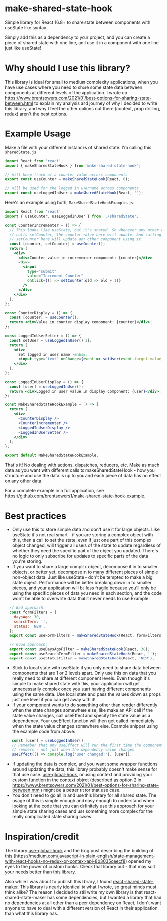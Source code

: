 # make-shared-state-hook
Simple library for React 16.8+ to share state between components with useState like syntax

Simply add this as a dependency to your project, and you can create a piece of shared state with one line, and use it in a component with one line just like useState! 

# Why should I use this library?

This library is ideal for small to medium complexity applications, when you have use cases where you need to share some state data between components at different levels of the application. I wrote up https://www.brentsowers.com/2021/01/best-options-for-sharing-state-between.html to explain my analysis and journey of why I decided to write this library, and why I feel the other options out there (context, prop drilling, redux) aren't the best options.

# Example Usage

Make a file with your different instances of shared state. I'm calling this `sharedState.js`
```javascript
import React from 'react';
import { makeSharedStateHook } from 'make-shared-state-hook';

// Will keep track of a counter value across components
export const useCounter = makeSharedStateHook(React, 0);

// Will be used for the logged in username across components
export const useLoggedInUser = makeSharedStateHook(React, '');
```

Here's an example using both, `MakeSharedStateHookExample.js`:
```jsx
import React from 'react';
import { useCounter, useLoggedInUser } from './sharedState';

const CounterIncrementer = () => {
  // This looks like useState, but it's shared. So whenever any other component
  // calls setCounter, the counter value here will update. And calling
  // setCounter here will update any other component using it.
  const [counter, setCounter] = useCounter();
  return (
    <div>
      <div>Counter value in incrementer component: {counter}</div>
      <div>
        <input
          type="submit"
          value="Increment Counter"
          onClick={() => setCounter(old => old + 1)}
        />
      </div>
    </div>
  );
};

const CounterDisplay = () => {
  const [counter] = useCounter();
  return <div>Value in counter display component: {counter}</div>;
};

const LoggedInUserSetter = () => {
  const setUser = useLoggedInUser()[1];
  return (
    <div>
      Set logged in user name -&nbsp;
      <input type="text" onChange={event => setUser(event.target.value)} />
    </div>
  );
};

const LoggedInUserDisplay = () => {
  const [user] = useLoggedInUser();
  return <div>Logged in user value in display component: {user}</div>;
};

const MakeSharedStateHookExample = () => {
  return (
    <div>
      <CounterDisplay />
      <CounterIncrementer />
      <LoggedInUserDisplay />
      <LoggedInUserSetter />
    </div>
  );
};

export default MakeSharedStateHookExample;
```

That's it! No dealing with actions, dispatches, reducers, etc. Make as much data as you want with different calls to makeSharedStateHook - how you structure and use the data is up to you and each piece of data has no effect on any other data.

For a complete example in a full application, see https://github.com/brentsowers1/make-shared-state-hook-example.

# Best practices

* Only use this to store simple data and don't use it for large objects. Like useState it's not real smart - if you are storing a complex object with this, then a call to set the state, even if just one part of this complex object changed, will trigger all users of the state to update regardless of whether they need the specific part of the object you updated. There's no logic to only subscribe for updates to specific parts of the data you're storing.
* If you want to share a large complex object, decompose it in to smaller objects, or better yet, decompose in to many different pieces of simple non-object data. Just like useState - don't be tempted to make a big state object. Performance will be better breaking down in to smaller pieces, and your application will be less fragile because you'll only be using the specific pieces of data you need in each section, and the code won't be able to overwrite data that it never needs to use.Example:
```javascript
  // Bad approach:
  const formFilters = {
    daysAgo: 30,
    searchTerm: '',
    status: 'NEW',
  };
  export const useFormFilters = makeSharedStateHook(React, formFilters);

  // Good approach:
  export const useDaysAgoFilter = makeSharedStateHook(React, 30);
  export const useSearchTermFilter = makeSharedStateHook(React, '');
  export const useStatusFilter = makeSharedStateHook(React, 'NEW');
```
* Stick to local state with useState if you only need to share data between components that are 1 or 2 levels apart. Only use this on data that you really need to share at different component levels. Even though it's simple to make shared state with this, your application will get unnecessarily complex once you start having different components using the same data. Use local state and pass the values down as props just one level if you can get away with it!
* If your component wants to do something other than render differently when the state changes somewhere else, like make an API call if the state value changes, call useEffect and specify the state value as a dependency. Your useEffect function will then get called immediately when the state value changes somewhere else. Example snippet using the example code from above:
```javascript
   const [user] = useLoggedInUser();
   // Remember that any useEffect will run the first time the component
   // renders - not just when the dependency value changes
   useEffect(() => console.log('user changed!'), [user]);
```
* If updating the data is complex, and you want some wrapper functions around updating the data, this library probably doesn't make sense for that use case. [use-global-hook](https://www.npmjs.com/package/use-global-hook), or using context and providing your custom function in the context object (described as option 2 in https://www.brentsowers.com/2021/01/best-options-for-sharing-state-between.html) might be a better fit for that use case.
* You don't need to go all in and use this library for all shared state. The usage of this is simple enough and easy enough to understand when looking at the code that you can definitely use this approach for your simple state sharing cases and use something more complex for the really complicated state sharing cases.

# Inspiration/credit

The library [use-global-hook](https://www.npmjs.com/package/use-global-hook) and the blog post describing the building of this (https://medium.com/javascript-in-plain-english/state-management-with-react-hooks-no-redux-or-context-api-8b3035ceecf8) opened my eyes to the power of custom hooks. Check that library out - that may suit your needs better than this library.

Also while I was about to publish this library, I found [react-shared-state-maker](https://github.com/fixiabis/react-shared-state-maker). This library is nearly identical to what I wrote, so great minds must think alike? The reason I decided to still write my own library is that react-shared-state-maker has some dependencies, but I wanted a library that had no dependencies at all other than a peer dependency on React, I don't want anyone to have to deal with a different version of React in their application than what this library has.
